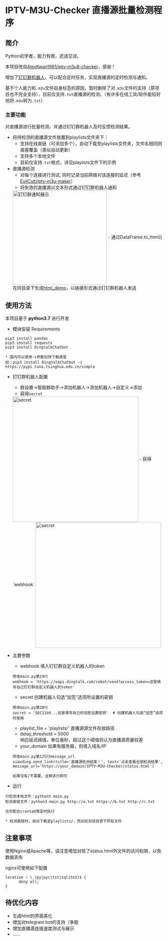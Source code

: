 # IPTV-M3U-Checker 直播源批量检测程序

## 简介

Python初学者，能力有限，还请见谅。

本项目改自<a href="https://github.com/AlexKwan1981/iptv-m3u8-checker" target=_blank>AlexKwan1981/iptv-m3u8-checker</a>，感谢！

增加了<a href="https://ding-doc.dingtalk.com/doc#/serverapi2/krgddi" target=_blank>钉钉群机器人</a>，可以配合定时任务，实现直播源的定时检测与通知。

基于个人能力和`.m3u`文件自身标签的原因，暂时删除了对`.m3u`文件的支持（原项目也不完全支持），目前仅支持`.txt`直播源的检测。（有许多在线工具/软件能较好地将`.m3u`转为`.txt`）

### 主要功能
对直播源进行批量检测，并通过钉钉群机器人及时反馈检测结果。
- 将待检测的直播源文件放置到playlists文件夹下：  
  - 支持在线直链（可添加多个），自动下载至playlists文件夹，文件名相同则直接覆盖（类似自动更新）
  - 支持多个本地文件
  - 目前仅支持`.txt`格式，详见playlists文件下的示例
- 直播源检测
  - 对每个连接进行测试, 同时记录当前网络对该连接的延迟（参考<a href="https://github.com/EvilCult/iptv-m3u-maker" target=_blank>EvilCult/iptv-m3u-maker</a>）  
  - 将失效的直播源以文本形式通过钉钉群机器人通知
  <img src="https://cdn.juan0110.top/IPTV-M3U-Checker/ding_show.png" height = "300" alt="钉钉群通知展示" align=center />
  - 通过DataFrame.to_html()在同目录下生成<a href="https://api.juan0110.top/IPTV-M3U-Checker/status.html" target=_blank>html_demo</a>，以链接形式通过钉钉群机器人发送

## 使用方法

本项目基于 **python3.7** 进行开发 

- 模块安装 Requirements
```
pip3 install pandas
pip3 install requests
pip3 install DingtalkChatbot

* 国内可以使用-i参数加快下载速度
如：pip3 install DingtalkChatbot -i https://pypi.tuna.tsinghua.edu.cn/simple
```

- 钉钉群机器人配置

  - 群设置->智能群助手->添加机器人->添加机器人->自定义->添加
  - 获得`secret`
  <img src="https://cdn.juan0110.top/IPTV-M3U-Checker/ding_secret.png" height = "400" alt="secret" align=center />
  - 获得`webhook`
  <img src="https://cdn.juan0110.top/IPTV-M3U-Checker/ding_webhook.png" height = "400" alt="secret" align=center />

- 主要参数  
  - webhook 填入钉钉群自定义机器人的token
  ```
  修改main.py第19行
  webhook = 'https://oapi.dingtalk.com/robot/send?access_token=这里填写自己钉钉群自定义机器人的token'
  ```
  - secret 创建机器人勾选“加签”选项所设置的密钥
  ```
  修改main.py第20行
  secret = 'SEC11b9...这里填写自己的加密设置密钥'  # 创建机器人勾选“加签”选项时使用
  ```
  - playlist_file = 'playlists/' 
  直播源源文件存放路径
  - delay_threshold = 5000  
  响应延迟阈值，单位毫秒，超过这个阈值则认为直播源质量较差
  - your_domain 如果有服务器，则填入域名/IP
  ```
  修改main.py第125行message_url
  xiaoding.send_link(title='直播源检测结束！', text='点击查看全部检测结果', message_url='https://your_domain/IPTV-M3U-Checker/status.html')

  如果没有/不需要，注释该行即可
  ```
- 运行
```
只检测本地文件：python3 main.py
检测直链文件：python3 main.py http://a.txt https://b.txt http://c.txt

也可配合crontab等定时执行

* 检测直链时，自动下载至playlists/，而后检测该目录下所有文件
```

## 注意事项

使用Nginx或Apache等，请注意增加对除了status.html外文件的访问权限，以免数据丢失

nginx可使用如下配置
```
location ~ \.(py|pyc|txt|sqlite3)$ {
      deny all;
} 
```

## 待优化内容
- 生成html的界面美化
- 增加对telegram bot的支持（争取
- 增加直播源连接速度测试与展示
- ……
